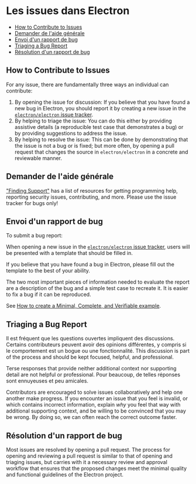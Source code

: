 # Les issues dans Electron

* [How to Contribute to Issues](#how-to-contribute-to-issues)
* [Demander de l'aide générale](#asking-for-general-help)
* [Envoi d'un rapport de bug](#submitting-a-bug-report)
* [Triaging a Bug Report](#triaging-a-bug-report)
* [Résolution d'un rapport de bug](#resolving-a-bug-report)

## How to Contribute to Issues

For any issue, there are fundamentally three ways an individual can contribute:

1. By opening the issue for discussion: If you believe that you have found a new bug in Electron, you should report it by creating a new issue in the [`electron/electron` issue tracker](https://github.com/electron/electron/issues).
2. By helping to triage the issue: You can do this either by providing assistive details (a reproducible test case that demonstrates a bug) or by providing suggestions to address the issue.
3. By helping to resolve the issue: This can be done by demonstrating that the issue is not a bug or is fixed; but more often, by opening a pull request that changes the source in `electron/electron` in a concrete and reviewable manner.

## Demander de l'aide générale

["Finding Support"](../tutorial/support.md#finding-support) has a list of resources for getting programming help, reporting security issues, contributing, and more. Please use the issue tracker for bugs only!

## Envoi d'un rapport de bug

To submit a bug report:

When opening a new issue in the [`electron/electron` issue tracker](https://github.com/electron/electron/issues/new/choose), users will be presented with a template that should be filled in.

If you believe that you have found a bug in Electron, please fill out the template to the best of your ability.

The two most important pieces of information needed to evaluate the report are a description of the bug and a simple test case to recreate it. It is easier to fix a bug if it can be reproduced.

See [How to create a Minimal, Complete, and Verifiable example](https://stackoverflow.com/help/mcve).

## Triaging a Bug Report

Il est fréquent que les questions ouvertes impliquent des discussions. Certains contributeurs peuvent avoir des opinions différentes, y compris si le comportement est un bogue ou une fonctionnalité. This discussion is part of the process and should be kept focused, helpful, and professional.

Terse responses that provide neither additional context nor supporting detail are not helpful or professional. Pour beaucoup, de telles réponses sont ennuyeuses et peu amicales.

Contributors are encouraged to solve issues collaboratively and help one another make progress. If you encounter an issue that you feel is invalid, or which contains incorrect information, explain *why* you feel that way with additional supporting context, and be willing to be convinced that you may be wrong. By doing so, we can often reach the correct outcome faster.

## Résolution d'un rapport de bug

Most issues are resolved by opening a pull request. The process for opening and reviewing a pull request is similar to that of opening and triaging issues, but carries with it a necessary review and approval workflow that ensures that the proposed changes meet the minimal quality and functional guidelines of the Electron project.
